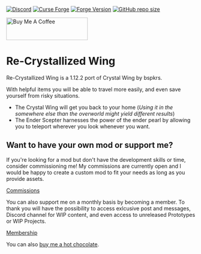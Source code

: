 [![Discord](https://img.shields.io/discord/807316234436608020?color=586AEA&style=for-the-badge&label=Discord&logo=discord)](https://discord.gg/hKpUYx7VwS)
[![Curse Forge](https://cf.way2muchnoise.eu/title/666575_Get_%20.svg?badge_style=for_the_badge)](https://www.curseforge.com/minecraft/mc-mods/fbp)
[![Forge Version](https://img.shields.io/badge/Minecraft%20Forge-14.23.5.2847-yellow.svg?style=for-the-badge)](http://files.minecraftforge.net/maven/net/minecraftforge/forge/index_1.12.2.html)
[![GitHub repo size](https://img.shields.io/github/repo-size/Red-Studio-Ragnarok/Fancier-Block-Particles?label=Repository%20Size&style=for-the-badge)](https://github.com/Red-Studio-Ragnarok/Fancier-Block-Particles)

<a href="https://www.buymeacoffee.com/desoroxxx" target="_blank"><img src="https://cdn.buymeacoffee.com/buttons/v2/arial-red.png" alt="Buy Me A Coffee" style="height: 60px !important;width: 217px !important;" ></a>

# Re-Crystallized Wing

Re-Crystallized Wing is a 1.12.2 port of Crystal Wing by bspkrs.

With helpful items you will be able to travel more easily, and even save yourself from risky situations.

- The Crystal Wing will get you back to your home (*Using it in the somewhere else than the overworld might yield different results*)
- The Ender Scepter harnesses the power of the ender pearl by allowing you to teleport wherever you look whenever you want.

## Want to have your own mod or support me?

If you're looking for a mod but don't have the development skills or time, consider commissioning me!
My commissions are currently open and I would be happy to create a custom mod to fit your needs as long as you provide assets.

[Commissions]

You can also support me on a monthly basis by becoming a member.
To thank you will have the possibility to access exlcusive post and messages, Discord channel for WIP content, and even access to unreleased Prototypes or WIP Projects.

[Membership]

You can also [buy me a hot chocolate].

[Commissions]: https://www.buymeacoffee.com/desoroxxx/commissions
[Membership]: https://www.buymeacoffee.com/desoroxxx/membership
[buy me a hot chocolate]: https://www.buymeacoffee.com/desoroxxx
